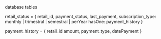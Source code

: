 database tables

retail_status = {
  retail_id,
  payment_status,
  last_payment,
  subscription_type: monthly | trimestral | semestral | perYear
  hasOne: payment_history
}

payment_history = {
  retail_id
  amount,
  payment_type,
  datePayment
}

